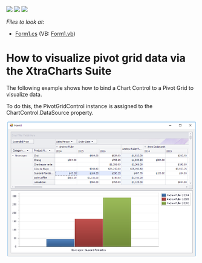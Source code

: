 <!-- default badges list -->
![](https://img.shields.io/endpoint?url=https://codecentral.devexpress.com/api/v1/VersionRange/128582687/13.1.4%2B)
[![](https://img.shields.io/badge/Open_in_DevExpress_Support_Center-FF7200?style=flat-square&logo=DevExpress&logoColor=white)](https://supportcenter.devexpress.com/ticket/details/E2911)
[![](https://img.shields.io/badge/📖_How_to_use_DevExpress_Examples-e9f6fc?style=flat-square)](https://docs.devexpress.com/GeneralInformation/403183)
<!-- default badges end -->
<!-- default file list -->
*Files to look at*:

* [Form1.cs](./CS/XtraPivotGrid_ChartsIntegration/Form1.cs) (VB: [Form1.vb](./VB/XtraPivotGrid_ChartsIntegration/Form1.vb))
<!-- default file list end -->
# How to visualize pivot grid data via the XtraCharts Suite


The following example shows how to bind a Chart Control to a Pivot Grid to visualize data.</p><p>To do this, the PivotGridControl instance is assigned to the ChartControl.DataSource property.

![screenshot](https://github.com/DevExpress-Examples/how-to-visualize-pivot-grid-data-via-the-xtracharts-suite-e2911/blob/13.1.4%2B/images/screenshot.png)


